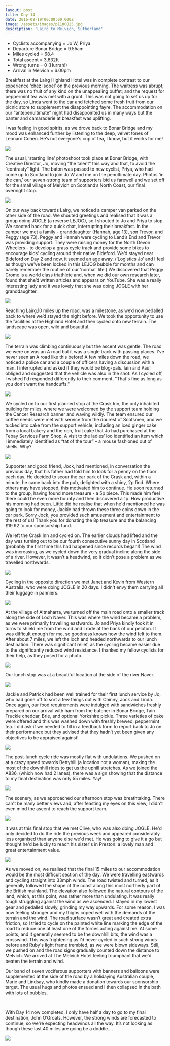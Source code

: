 ```yaml
---
layout: post
title: Day 14
date: 2016-08-19T00:00:00.000Z
image: /assets/images/p1100825.jpg
description: 'Lairg to Melvich, Sutherland'
---
```



* Cyclists accompanying = Jo W, Priya
* Departure Bonar Bridge = 9.55am
* Miles cycled = 68.4
* Total ascent = 3,632ft&nbsp;
* Wrong turns = 0 (Hurrah!)
* Arrival in Melvich = 6.00pm


Breakfast at the Lairg Highland Hotel was in complete contrast to our experience ‘chez Isobel’ on the previous morning. The waitress was abrupt; there was no fruit of any kind on the unappealing buffet; and the request for peppermint tea was met with a grunt. This was not going to set us up for the day, so Linda went to the car and fetched some fresh fruit from our picnic store to supplement the disappointing fayre. The accommodation on our “antepenultimate” night had disappointed us in many ways but the banter and camaraderie at breakfast was uplifting.&nbsp;

I was feeling in good spirits, as we drove back to Bonar Bridge and my mood was enhanced further by listening to the deep, velvet tones of Leonard Cohen. He’s not everyone's cup of tea, I know, but it works for me!

![](/uploads/versions/photo-1-1---x----1280-1007x---.jpg)

The usual, ‘starting line’ photoshoot took place at Bonar Bridge, with Creative Director, Jo, moving “the talent” this way and that, to avoid the “contrasty” light. The baton was passed to new cyclist, Priya, who had come up to Scotland to join Jo W and me on the penultimate day. Photos ‘in the can,’ our seven-strong team of supporters bid us farewell and we set off for the small village of Melvich on Scotland’s North Coast, our final overnight stop.

![](/uploads/versions/p1100825---x----960-1280x---.jpg)

On our way back towards Lairg, we noticed a camper van parked on the other side of the road. We shouted greetings and realised that it was a group doing JOGLE (a reverse LEJOG), so I shouted to Jo and Priya to stop. We scooted back for a quick chat, interrupting their breakfast. In the camper we met a family - granddaughter (Hannah, age 13), son Trevor, and Peggy (age 73). Peggy and Hannah were cycling to Land’s End and Trevor was providing support. They were raising money for the North Devon Wheelers - to develop a grass cycle track and provide some bikes to encourage kids' cycling around their native Bideford. We’d stayed near Bideford on Day 2 and now, it seemed an age away. (‘Logistics Jo’ and I feel as though we've been locked in this LEJOG bubble for months and can barely remember the routine of our ‘normal’ life.) We discovered that Peggy Crome is a world class triathlete and, when we did our own research later, found that she’d written articles and appears on YouTube. She was a really interesting lady and it was lovely that she was doing JOGLE with her granddaughter.

![](/uploads/versions/photo-2---x----913-1280x---.jpg)

Reaching Lairg,10 miles up the road, was a milestone, as we’d now pedalled back to where we’d stayed the night before. We took the opportunity to use the facilities at the Highland Hotel and then cycled onto new terrain. The landscape was open, wild and beautiful.

![](/uploads/versions/photo-3---x----1280-960x---.jpg)

The terrain was climbing continuously but the ascent was gentle. The road we were on was an A road but it was a single track with passing places. I've never seen an A road like this before! A few miles down the road, we noticed a police car and a couple of officers having a discussion with a man. I interrupted and asked if they would be blog-pals. Iain and Paul obliged and suggested that the vehicle was also in the shot. As I cycled off, I wished I'd responded differently to their comment, "That's fine as long as you don't want the handcuffs."

![](/uploads/versions/photo-4---x----1280-960x---.jpg)

We cycled on to our first planned stop at the Crask Inn, the only inhabited building for miles, where we were welcomed by the support team holding the Cancer Research banner and waving wildly. The team ensured our coffee needs were met with service from the dourest of Scotsmen, and we tucked into cake from the support vehicle, including an iced ginger cake from a local bakery and the rich, fruit cake that Jo had purchased at the Tebay Services Farm Shop. A visit to the ladies’ loo identified an item which I immediately identified as “tat of the tour” – a mouse fashioned out of shells. Why?

![](/uploads/versions/photo-5-1---x----1280-960x---.jpg)

Supporter and good friend, Jock, had mentioned, in conversation the previous day, that his father had told him to look for a penny on the floor each day. He decided to scour the car park of the Crask and, within a minute, he came back into the pub, delighted with a shiny, 2p find. Where others may have stopped, this motivated him to continue. He soon returned to the group, having found more treasure - a 5p piece. This made him feel there could be even more bounty and then discovered a 1p. How productive his morning had been. Little did he realise that when he'd mentioned he was going to look for money, Jackie had thrown these three coins down in the car park. Sorry Jock, you provided such amusement and entertainment to the rest of us! Thank you for donating the 8p treasure and the balancing &pound;19.92 to our sponsorship fund.&nbsp;

We left the Crask Inn and cycled on. The earlier clouds had lifted and the day was turning out to be our fourth consecutive sunny day in Scotland (probably the first time this had happened since records began!) The wind was increasing, as we cycled down the very gradual incline along the side of a river. However, it wasn’t a headwind, so it didn’t pose a problem as we travelled northwards.

![](/uploads/versions/photo-6---x----1280-960x---.jpg)

Cycling in the opposite direction we met Janet and Kevin from Western Australia, who were doing JOGLE in 20 days. I didn't envy them carrying all their luggage in panniers.

![](/uploads/versions/photo-7---x----953-1280x---.jpg)

At the village of Altnaharra, we turned off the main road onto a smaller track along the side of Loch Naver. This was where the wind became a problem, as we were primarily travelling eastwards. Jo and Priya kindly took it in turns to shield me from the wind and I rode at the back of our peloton. It was difficult enough for me, so goodness knows how the wind felt to them. After about 7 miles, we left the loch and headed northwards to our lunch destination. There was significant relief, as the cycling became easier due to the significantly reduced wind resistance. I thanked my fellow cyclists for their help, as they posed for a photo.

![](/uploads/versions/photo-8---x----936-1280x---.jpg)

Our lunch stop was at a beautiful location at the side of the river Naver.&nbsp;

![](/uploads/versions/photo-9---x----1280-960x---.jpg)

Jackie and Patrick had been well trained for their first lunch service by Jo, who had gone off to sort a few things out with Chinny, Jock and Linda. Once again, our food requirements were indulged with sandwiches freshly prepared on our arrival with ham from the butcher in Bonar Bridge, Tain Truckle cheddar, Brie, and optional Yorkshire pickle. Three varieties of cake were offered and this was washed down with freshly brewed, peppermint tea. I did ask if we needed to fill in a feedback form to report back to Jo on their performance but they advised that they hadn’t yet been given any objectives to be appraised against!

![](/uploads/versions/photo-10---x----1280-960x---.jpg)

The post-lunch cycle ride was mostly flat with undulations. We pushed on at a crazy speed towards Bettyhill (a location not a woman), making the most of the downhill rides to get us the uphill stretches. As we joined the A836, (which now had 2 lanes), there was a sign showing that the distance to my final destination was only 55 miles. Yay!

![](/uploads/versions/photo-11---x----942-1280x---.jpg)

The scenery, as we approached our afternoon stop was breathtaking. There can't be many better views and, after feasting my eyes on this view, I didn't even mind the ascent to reach the support team.

![](/uploads/versions/photo-12---x----1280-575x---.jpg)

It was at this final stop that we met Clive, who was also doing JOGLE. He'd only decided to do the ride the previous week and appeared considerably less organised than anyone else we'd met. He was going to give it a go but thought he'd be lucky to reach his sister's in Preston: a lovely man and great entertainment value.

![](/uploads/versions/photo-13---x----897-1280x---.jpg)

As we moved on, we realised that the final 15 miles to our accommodation would be the most difficult section of the day. We were travelling eastwards and cycling straight into 33mph winds. The road twisted and turned, as it generally followed the shape of the coast along this most northerly part of the British mainland. The elevation also followed the natural contours of the land, which, at this point, was rather more than undulating. It was really tough struggling against the wind as we ascended. I stayed in my lowest gear and pedalled slowly, grinding my way upwards. For some reason, I was now feeling stronger and my thighs coped well with the demands of the terrain and the wind. The road surface wasn’t great and created extra friction, so I tried to cycle on the painted white line marking the edge of the road to reduce one at least one of the forces acting against me. At some points, and it generally seemed to be the downhill bits, the wind was a crosswind. This was frightening as I’d never cycled in such strong winds before and Ruby's light frame trembled, as we were blown sideways. Still, we pushed on and the road signs gradually counted down the distance to Melvich. We arrived at The Melvich Hotel feeling triumphant that we'd beaten the terrain and wind.&nbsp;

Our band of seven vociferous supporters with banners and balloons were supplemented at the side of the road by a holidaying Australian couple, Marie and Lindsay, who kindly made a donation towards our sponsorship target. The usual hugs and photos ensued and I then collapsed in the bath with lots of bubbles.&nbsp;

&nbsp;

With Day 14 now completed, I only have half a day to go to my final destination, John O’Groats. However, the strong winds are forecasted to continue, so we're expecting headwinds all the way. It’s not looking as though these last 40 miles are going be a doddle….&nbsp;

![](/uploads/versions/p1100855---x----960-1280x---.jpg)
